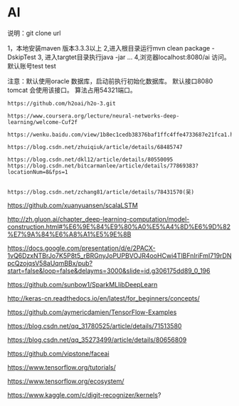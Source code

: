 # AI
说明：git clone url

1，本地安装maven 版本3.3.3以上
2,进入根目录运行mvn clean package -DskipTest
3, 进入targtet目录执行java -jar ...
4,浏览器localhost:8080/ai 访问。默认账号test test

注意：默认使用oracle 数据库，启动前执行初始化数据库。
    默认接口8080 tomcat 会使用该接口。
    算法占用54321端口。
    
    https://github.com/h2oai/h2o-3.git
    
    https://www.coursera.org/lecture/neural-networks-deep-learning/welcome-Cuf2f
    
    https://wenku.baidu.com/view/1b8ec1cedb38376baf1ffc4ffe4733687e21fca1.html
    
    https://blog.csdn.net/zhuiqiuk/article/details/68485747
    
    https://blog.csdn.net/dkl12/article/details/80550095
    https://blog.csdn.net/bitcarmanlee/article/details/77869383?locationNum=8&fps=1
    
    
    https://blog.csdn.net/zchang81/article/details/78431570(吴)
https://github.com/xuanyuansen/scalaLSTM



http://zh.gluon.ai/chapter_deep-learning-computation/model-construction.html#%E6%9E%84%E9%80%A0%E5%A4%8D%E6%9D%82%E7%9A%84%E6%A8%A1%E5%9E%8B

https://docs.google.com/presentation/d/e/2PACX-1vQ6DzxNTBrJo7K5P8t5_rBRGnyJoPUPBVOJR4ooHCwi4TlBFnIriFmI719rDNpcQzojqsV58aUqmBBx/pub?start=false&loop=false&delayms=3000&slide=id.g306175dd89_0_196


https://github.com/sunbow1/SparkMLlibDeepLearn

http://keras-cn.readthedocs.io/en/latest/for_beginners/concepts/

https://github.com/aymericdamien/TensorFlow-Examples

https://blog.csdn.net/qq_31780525/article/details/71513580

https://blog.csdn.net/qq_35273499/article/details/80656809


https://github.com/vipstone/faceai

https://www.tensorflow.org/tutorials/


https://www.tensorflow.org/ecosystem/

https://www.kaggle.com/c/digit-recognizer/kernels?
